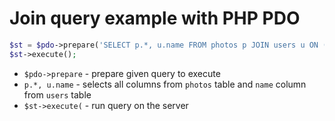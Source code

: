 # Join query example with PHP PDO

```php
$st = $pdo->prepare('SELECT p.*, u.name FROM photos p JOIN users u ON (u.id = p.user_id)');
$st->execute();
```

- `$pdo->prepare` - prepare given query to execute
- `p.*, u.name` - selects all columns from `photos` table and `name` column from `users` table
- `$st->execute(` - run query on the server


